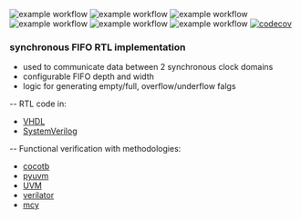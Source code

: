 ![example workflow](https://github.com/npatsiatzis/fifo_synchronous/actions/workflows/regression.yml/badge.svg)
![example workflow](https://github.com/npatsiatzis/fifo_synchronous/actions/workflows/coverage.yml/badge.svg)
![example workflow](https://github.com/npatsiatzis/fifo_synchronous/actions/workflows/formal.yml/badge.svg)
![example workflow](https://github.com/npatsiatzis/fifo_synchronous/actions/workflows/regression_pyuvm.yml/badge.svg)
![example workflow](https://github.com/npatsiatzis/fifo_synchronous/actions/workflows/coverage_pyuvm.yml/badge.svg)
![example workflow](https://github.com/npatsiatzis/fifo_synchronous/actions/workflows/verilator_regression.yml/badge.svg)
[![codecov](https://codecov.io/gh/npatsiatzis/fifo_synchronous/graph/badge.svg?token=443SHHMU5H)](https://codecov.io/gh/npatsiatzis/fifo_synchronous)

### synchronous FIFO RTL implementation


- used to communicate data between 2 synchronous clock domains
- configurable FIFO depth and width
- logic for generating empty/full, overflow/underflow falgs

-- RTL code in:
- [VHDL](https://github.com/npatsiatzis/fifo_synchronous/tree/main/rtl/VHDL)
- [SystemVerilog](https://github.com/npatsiatzis/fifo_synchronous/tree/main/rtl/SystemVerilog)

-- Functional verification with methodologies:
- [cocotb](https://github.com/npatsiatzis/fifo_synchronous/tree/main/cocotb_sim)
- [pyuvm](https://github.com/npatsiatzis/fifo_synchronous/tree/main/pyuvm_sim)
- [UVM](https://github.com/npatsiatzis/fifo_synchronous/tree/main/uvm_sim)
- [verilator](https://github.com/npatsiatzis/fifo_synchronous/tree/main/verilator_sim)
- [mcy](https://github.com/npatsiatzis/fifo_synchronous/tree/main/mcy_sim)


